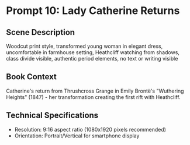 # Prompt 10: Lady Catherine Returns

## Scene Description
Woodcut print style, transformed young woman in elegant dress, uncomfortable in farmhouse setting, Heathcliff watching from shadows, class divide visible, authentic period elements, no text or writing visible

## Book Context
Catherine's return from Thrushcross Grange in Emily Brontë's "Wuthering Heights" (1847) - her transformation creating the first rift with Heathcliff.

## Technical Specifications
- Resolution: 9:16 aspect ratio (1080x1920 pixels recommended)
- Orientation: Portrait/Vertical for smartphone display